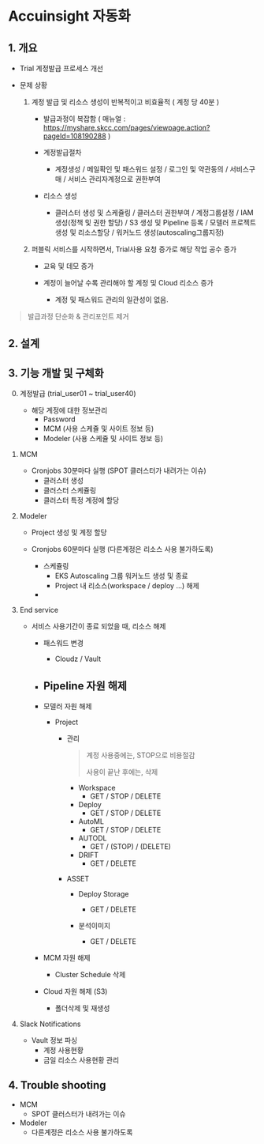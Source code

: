 # Accuinsight 자동화

## 1. 개요
- Trial 계정발급 프로세스 개선

- 문제 상황
    1. 계정 발급 및 리소스 생성이 반복적이고 비효율적 ( 계정 당 40분 )
        - 발급과정이 복잡함 ( 매뉴얼 : https://myshare.skcc.com/pages/viewpage.action?pageId=108190288 )
        
        - 계정발급절차
            - 계정생성 / 메일확인 및 패스워드 설정 / 로그인 및 약관동의 / 서비스구매 / 서비스 관리자계정으로 권한부여
        - 리소스 생성
            - 클러스터 생성 및 스케쥴링 / 클러스터 권한부여 / 계정그룹설정 / IAM 생성(정책 및 권한 할당) / S3 생성 및 Pipeline 등록 / 모델러 프로젝트 생성 및 리소스할당 / 워커노드 생성(autoscaling그룹지정)

    2. 퍼블릭 서비스를 시작하면서, Trial사용 요청 증가로 해당 작업 공수 증가
        - 교육 및 데모 증가

        - 계정이 늘어날 수록 관리해야 할 계정 및 Cloud 리소스 증가
            - 계정 및 패스워드 관리의 일관성이 없음.
        

> 발급과정 단순화 & 관리포인트 제거


## 2. 설계

## 3. 기능 개발 및 구체화
0. 계정발급 (trial_user01 ~ trial_user40)
    - 해당 계정에 대한 정보관리
        - Password
        - MCM (사용 스케쥴 및 사이트 정보 등)
        - Modeler (사용 스케쥴 및 사이트 정보 등)

1. MCM
    - Cronjobs 30분마다 실행 (SPOT 클러스터가 내려가는 이슈)
        - 클러스터 생성
        - 클러스터 스케쥴링
        - 클러스터 특정 계정에 할당


2. Modeler
    - Project 생성 및 계정 할당

    - Cronjobs 60분마다 실행 (다른계정은 리소스 사용 불가하도록)
        - 스케쥴링
            - EKS Autoscaling 그룹 워커노드 생성 및 종료
            - Project 내 리소스(workspace / deploy ...) 해제
        - 

3. End service
    - 서비스 사용기간이 종료 되었을 때, 리소스 해제
        - 패스워드 변경
            - Cloudz / Vault
            
        - Pipeline 자원 해제
            - 

        - 모델러 자원 해제
            - Project
                - 관리
                    > 계정 사용중에는, STOP으로 비용절감
                    >
                    > 사용이 끝난 후에는, 삭제 
                    - Workspace
                        - GET / STOP / DELETE 
                    - Deploy 
                        - GET / STOP / DELETE
                    - AutoML
                        - GET / STOP / DELETE
                    - AUTODL
                        - GET / (STOP) / (DELETE)
                    - DRIFT
                        - GET / DELETE
                
                - ASSET
                    - Deploy Storage
                        - GET / DELETE
                    
                    - 분석이미지
                        - GET / DELETE

        - MCM 자원 해제
            - Cluster Schedule 삭제

        - Cloud 자원 해제 (S3)
            - 폴더삭제 및 재생성

4. Slack Notifications
    - Vault 정보 파싱
        - 계정 사용현황
        - 금일 리소스 사용현황 관리

## 4. Trouble shooting
- MCM
    - SPOT 클러스터가 내려가는 이슈
- Modeler
    - 다른계정은 리소스 사용 불가하도록